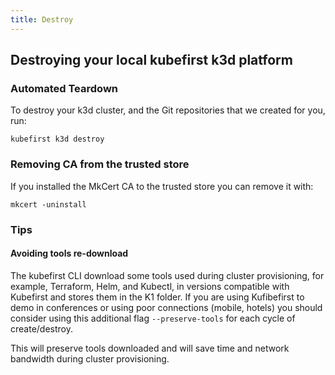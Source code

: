 ```yaml
---
title: Destroy
---
```


## Destroying your local kubefirst k3d platform

### Automated Teardown

To destroy your k3d cluster, and the Git repositories that we created for you, run:

```shell
kubefirst k3d destroy
```

### Removing CA from the trusted store

If you installed the MkCert CA to the trusted store you can remove it with:

```shell
mkcert -uninstall
```

### Tips

#### Avoiding tools re-download
<!-- TODO: 2.0 - confirm flag on 2.0 -->
The kubefirst CLI download some tools used during cluster provisioning, for example, Terraform, Helm, and Kubectl, in versions compatible with Kubefirst and stores them in the K1 folder. If you are using Kufibefirst to demo in conferences or using poor connections (mobile, hotels) you should consider using this additional flag `--preserve-tools` for each cycle of create/destroy.

This will preserve tools downloaded and will save time and network bandwidth during cluster provisioning.

